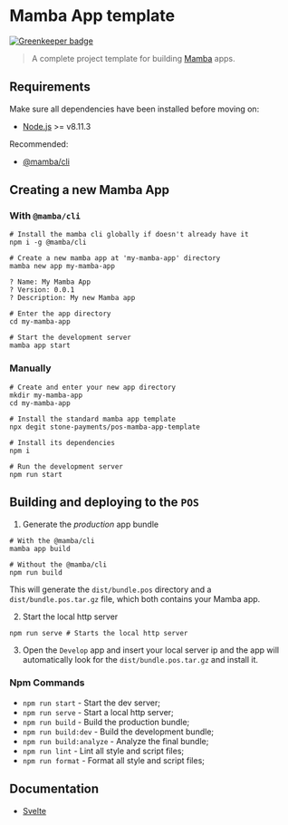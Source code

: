 # Mamba App template

[![Greenkeeper badge](https://badges.greenkeeper.io/stone-payments/pos-mamba-app-template.svg)](https://greenkeeper.io/)

> A complete project template for building [Mamba](https://github.com/stone-payments/pos-mamba) apps.

## Requirements

Make sure all dependencies have been installed before moving on:

- [Node.js](http://nodejs.org/) >= v8.11.3

Recommended:

- [@mamba/cli](https://www.npmjs.com/package/@mamba/cli)

## Creating a new Mamba App

### With `@mamba/cli`

```shell
# Install the mamba cli globally if doesn't already have it
npm i -g @mamba/cli

# Create a new mamba app at 'my-mamba-app' directory
mamba new app my-mamba-app

? Name: My Mamba App
? Version: 0.0.1
? Description: My new Mamba app

# Enter the app directory
cd my-mamba-app

# Start the development server
mamba app start
```

### Manually

```shell
# Create and enter your new app directory
mkdir my-mamba-app
cd my-mamba-app

# Install the standard mamba app template
npx degit stone-payments/pos-mamba-app-template

# Install its dependencies 
npm i

# Run the development server
npm run start
```

## Building and deploying to the `POS`

1. Generate the *production* app bundle

```shell
# With the @mamba/cli
mamba app build

# Without the @mamba/cli
npm run build
```

This will generate the `dist/bundle.pos` directory and a `dist/bundle.pos.tar.gz` file, which both contains your Mamba app.

2. Start the local http server

```shell
npm run serve # Starts the local http server
```

3. Open the `Develop` app and insert your local server ip and the app will automatically look for the `dist/bundle.pos.tar.gz` and install it.

### Npm Commands

- `npm run start` - Start the dev server;
- `npm run serve` - Start a local http server;
- `npm run build` - Build the production bundle;
- `npm run build:dev` - Build the development bundle;
- `npm run build:analyze` - Analyze the final bundle;
- `npm run lint` - Lint all style and script files;
- `npm run format` - Format all style and script files;

## Documentation

- [Svelte](https://svelte.technology/guide)
